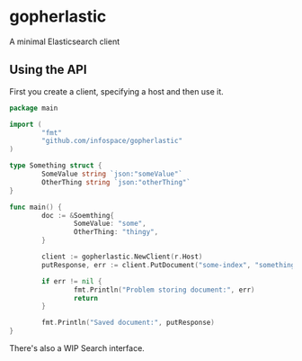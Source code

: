 # gopherlastic

A minimal Elasticsearch client


## Using the API

First you create a client, specifying a host and then use it.

```go
package main

import (
        "fmt"
        "github.com/infospace/gopherlastic"
)

type Something struct {
        SomeValue string `json:"someValue"`
        OtherThing string `json:"otherThing"`
}

func main() {
        doc := &Soemthing{
                SomeValue: "some",
                OtherThing: "thingy",
        }

        client := gopherlastic.NewClient(r.Host)
        putResponse, err := client.PutDocument("some-index", "something", "1", doc)

        if err != nil {
                fmt.Println("Problem storing document:", err)
                return
        }

        fmt.Println("Saved document:", putResponse)
}
```


There's also a WIP Search interface.
